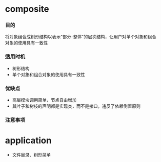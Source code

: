 # composite
### 目的
将对象组合成树形结构以表示"部分-整体"的层次结构，让用户对单个对象和组合对象的使用具有一致性
### 适用时机
- 树形结构
- 单个对象和组合对象的使用具有一致性
### 优缺点
- 高层模块调用简单，节点自由增加
- 其叶子和树枝的声明都是实现类，而不是接口，违反了依赖倒置原则
### 注意事项

# application
- 文件目录、树形菜单